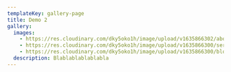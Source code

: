 ```yaml
---
templateKey: gallery-page
title: Demo 2
gallery:
  images:
    - https://res.cloudinary.com/dky5oko1h/image/upload/v1635866302/about_b5ced1.jpg
    - https://res.cloudinary.com/dky5oko1h/image/upload/v1635866300/services_gycc3d.jpg
    - https://res.cloudinary.com/dky5oko1h/image/upload/v1635866300/blog_eqnzzq.jpg
  description: Blablablablablabla
---
```


